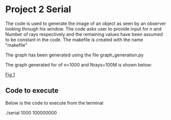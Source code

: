 # Project 2 Serial

The code is used to generate the image of an object as seen by an observer looking through his window. The code asks user to provide input for n and Number of rays respectively and the remaining values have been assumed to be constant in the code. The makefile is created with the name "makefile"

The graph has been generated using the file graph_generation.py

The graph generated for of n=1000 and Nrays=100M is shown below:

[Fig 1](plot_1000_100.png)

## Code to execute

Below is the code to execute from the terminal

./serial 1000 100000000